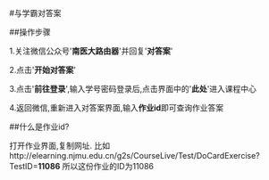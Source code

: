 #与学霸对答案

##操作步骤

1.关注微信公众号'**南医大路由器**'并回复'**对答案**'

2.点击'**开始对答案**'

3.点击'**前往登录**',输入学号密码登录后,点击界面中的'**此处**'进入课程中心

4.返回微信,重新进入对答案界面,输入**作业id**即可查询作业答案

##什么是作业id?

打开作业界面,复制网址.
比如http://elearning.njmu.edu.cn/g2s/CourseLive/Test/DoCardExercise?TestID=**11086**
所以这份作业的ID为11086

